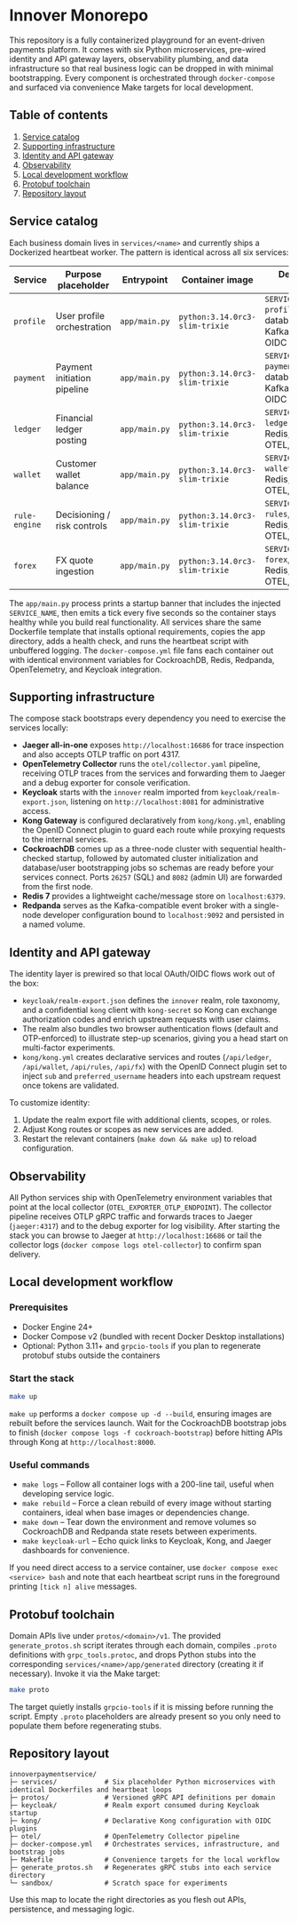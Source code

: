 # Innover Monorepo

This repository is a fully containerized playground for an event-driven payments platform. It comes with six Python microservices, pre-wired identity and API gateway layers, observability plumbing, and data infrastructure so that real business logic can be dropped in with minimal bootstrapping. Every component is orchestrated through `docker-compose` and surfaced via convenience Make targets for local development.

## Table of contents
1. [Service catalog](#service-catalog)
2. [Supporting infrastructure](#supporting-infrastructure)
3. [Identity and API gateway](#identity-and-api-gateway)
4. [Observability](#observability)
5. [Local development workflow](#local-development-workflow)
6. [Protobuf toolchain](#protobuf-toolchain)
7. [Repository layout](#repository-layout)

## Service catalog
Each business domain lives in `services/<name>` and currently ships a Dockerized heartbeat worker. The pattern is identical across all six services:

| Service | Purpose placeholder | Entrypoint | Container image | Default env wiring |
|---------|---------------------|------------|-----------------|--------------------|
| `profile` | User profile orchestration | `app/main.py` | `python:3.14.0rc3-slim-trixie` | `SERVICE_NAME=svc-profile`, database, Redis, Kafka, OTEL, OIDC |
| `payment` | Payment initiation pipeline | `app/main.py` | `python:3.14.0rc3-slim-trixie` | `SERVICE_NAME=svc-payment`, database, Redis, Kafka, OTEL, OIDC |
| `ledger` | Financial ledger posting | `app/main.py` | `python:3.14.0rc3-slim-trixie` | `SERVICE_NAME=svc-ledger`, database, Redis, Kafka, OTEL, OIDC |
| `wallet` | Customer wallet balance | `app/main.py` | `python:3.14.0rc3-slim-trixie` | `SERVICE_NAME=svc-wallet`, database, Redis, Kafka, OTEL, OIDC |
| `rule-engine` | Decisioning / risk controls | `app/main.py` | `python:3.14.0rc3-slim-trixie` | `SERVICE_NAME=svc-rules`, database, Redis, Kafka, OTEL, OIDC |
| `forex` | FX quote ingestion | `app/main.py` | `python:3.14.0rc3-slim-trixie` | `SERVICE_NAME=svc-forex`, database, Redis, Kafka, OTEL, OIDC |

The `app/main.py` process prints a startup banner that includes the injected `SERVICE_NAME`, then emits a tick every five seconds so the container stays healthy while you build real functionality. All services share the same Dockerfile template that installs optional requirements, copies the app directory, adds a health check, and runs the heartbeat script with unbuffered logging. The `docker-compose.yml` file fans each container out with identical environment variables for CockroachDB, Redis, Redpanda, OpenTelemetry, and Keycloak integration.

## Supporting infrastructure
The compose stack bootstraps every dependency you need to exercise the services locally:

- **Jaeger all-in-one** exposes `http://localhost:16686` for trace inspection and also accepts OTLP traffic on port 4317.
- **OpenTelemetry Collector** runs the `otel/collector.yaml` pipeline, receiving OTLP traces from the services and forwarding them to Jaeger and a debug exporter for console verification.
- **Keycloak** starts with the `innover` realm imported from `keycloak/realm-export.json`, listening on `http://localhost:8081` for administrative access.
- **Kong Gateway** is configured declaratively from `kong/kong.yml`, enabling the OpenID Connect plugin to guard each route while proxying requests to the internal services.
- **CockroachDB** comes up as a three-node cluster with sequential health-checked startup, followed by automated cluster initialization and database/user bootstrapping jobs so schemas are ready before your services connect. Ports `26257` (SQL) and `8082` (admin UI) are forwarded from the first node.
- **Redis 7** provides a lightweight cache/message store on `localhost:6379`.
- **Redpanda** serves as the Kafka-compatible event broker with a single-node developer configuration bound to `localhost:9092` and persisted in a named volume.

## Identity and API gateway
The identity layer is prewired so that local OAuth/OIDC flows work out of the box:

- `keycloak/realm-export.json` defines the `innover` realm, role taxonomy, and a confidential `kong` client with `kong-secret` so Kong can exchange authorization codes and enrich upstream requests with user claims.
- The realm also bundles two browser authentication flows (default and OTP-enforced) to illustrate step-up scenarios, giving you a head start on multi-factor experiments.
- `kong/kong.yml` creates declarative services and routes (`/api/ledger`, `/api/wallet`, `/api/rules`, `/api/fx`) with the OpenID Connect plugin set to inject `sub` and `preferred_username` headers into each upstream request once tokens are validated.

To customize identity:
1. Update the realm export file with additional clients, scopes, or roles.
2. Adjust Kong routes or scopes as new services are added.
3. Restart the relevant containers (`make down && make up`) to reload configuration.

## Observability
All Python services ship with OpenTelemetry environment variables that point at the local collector (`OTEL_EXPORTER_OTLP_ENDPOINT`). The collector pipeline receives OTLP gRPC traffic and forwards traces to Jaeger (`jaeger:4317`) and to the debug exporter for log visibility. After starting the stack you can browse to Jaeger at `http://localhost:16686` or tail the collector logs (`docker compose logs otel-collector`) to confirm span delivery.

## Local development workflow
### Prerequisites
- Docker Engine 24+
- Docker Compose v2 (bundled with recent Docker Desktop installations)
- Optional: Python 3.11+ and `grpcio-tools` if you plan to regenerate protobuf stubs outside the containers

### Start the stack
```bash
make up
```
`make up` performs a `docker compose up -d --build`, ensuring images are rebuilt before the services launch. Wait for the CockroachDB bootstrap jobs to finish (`docker compose logs -f cockroach-bootstrap`) before hitting APIs through Kong at `http://localhost:8000`.

### Useful commands
- `make logs` – Follow all container logs with a 200-line tail, useful when developing service logic.
- `make rebuild` – Force a clean rebuild of every image without starting containers, ideal when base images or dependencies change.
- `make down` – Tear down the environment and remove volumes so CockroachDB and Redpanda state resets between experiments.
- `make keycloak-url` – Echo quick links to Keycloak, Kong, and Jaeger dashboards for convenience.

If you need direct access to a service container, use `docker compose exec <service> bash` and note that each heartbeat script runs in the foreground printing `[tick n] alive` messages.

## Protobuf toolchain
Domain APIs live under `protos/<domain>/v1`. The provided `generate_protos.sh` script iterates through each domain, compiles `.proto` definitions with `grpc_tools.protoc`, and drops Python stubs into the corresponding `services/<name>/app/generated` directory (creating it if necessary). Invoke it via the Make target:

```bash
make proto
```
The target quietly installs `grpcio-tools` if it is missing before running the script. Empty `.proto` placeholders are already present so you only need to populate them before regenerating stubs.

## Repository layout
```
innoverpaymentservice/
├─ services/            # Six placeholder Python microservices with identical Dockerfiles and heartbeat loops
├─ protos/              # Versioned gRPC API definitions per domain
├─ keycloak/            # Realm export consumed during Keycloak startup
├─ kong/                # Declarative Kong configuration with OIDC plugins
├─ otel/                # OpenTelemetry Collector pipeline
├─ docker-compose.yml   # Orchestrates services, infrastructure, and bootstrap jobs
├─ Makefile             # Convenience targets for the local workflow
├─ generate_protos.sh   # Regenerates gRPC stubs into each service directory
└─ sandbox/             # Scratch space for experiments
```
Use this map to locate the right directories as you flesh out APIs, persistence, and messaging logic.
